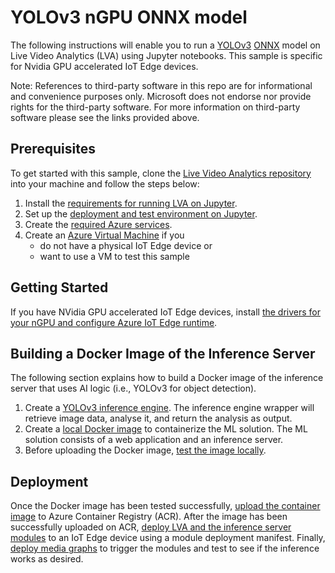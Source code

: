 # YOLOv3 nGPU ONNX model

The following instructions will enable you to run a [YOLOv3](http://pjreddie.com/darknet/yolo/) [ONNX](http://onnx.ai/) model on Live Video Analytics (LVA) using Jupyter notebooks. This sample is specific for Nvidia GPU accelerated IoT Edge devices. 

Note: References to third-party software in this repo are for informational and convenience purposes only. Microsoft does not endorse nor provide rights for the third-party software. For more information on third-party software please see the links provided above.

## Prerequisites
To get started with this sample, clone the [Live Video Analytics repository](/utilities/video-analysis/jupyter) into your machine and follow the steps below:
1. Install the [requirements for running LVA on Jupyter](/utilities/video-analysis/jupyter/01_requirements.md).
2. Set up the [deployment and test environment on Jupyter](/utilities/video-analysis/jupyter/02_setup_environment.ipynb).
3. Create the [required Azure services](/utilities/video-analysis/jupyter/03_create_azure_services.ipynb).
4. Create an [Azure Virtual Machine](/utilities/video-analysis/jupyter/04_create_vm_iotedge_device.ipynb) if you
    * do not have a physical IoT Edge device or 
    * want to use a VM to test this sample

## Getting Started
<!--
    Change this step depending on the kind of sample: CPU (/utilities/video-analysis/jupyter/05_install_iotedge_runtime_cpu.md) or GPU (/utilities/video-analysis/jupyter/06_install_iotedge_runtime_gpu.md)
-->
If you have NVidia GPU accelerated IoT Edge devices, install [the drivers for your nGPU and configure Azure IoT Edge runtime](/utilities/video-analysis/jupyter/06_install_iotedge_runtime_gpu.md). 

## Building a Docker Image of the Inference Server
<!--
    Change the next few steps based on specific instructions.
-->
The following section explains how to build a Docker image of the inference server that uses AI logic (i.e., YOLOv3 for object detection).
1. Create a [YOLOv3 inference engine](/utilities/video-analysis/jupyter/yolov3-ngpu-onnx/01_create_inference_engine.ipynb). The inference engine wrapper will retrieve image data, analyse it, and return the analysis as output.
2. Create a [local Docker image](/utilities/video-analysis/jupyter/yolov3-ngpu-onnx/02_create_local_container_image.ipynb) to containerize the ML solution. The ML solution consists of a web application and an inference server.
3. Before uploading the Docker image, [test the image locally](/utilities/video-analysis/jupyter/yolov3-ngpu-onnx/03_local_test.ipynb).

## Deployment
Once the Docker image has been tested successfully, [upload the container image](/utilities/video-analysis/jupyter/07_upload_container_image_to_acr.ipynb) to Azure Container Registry (ACR). After the image has been successfully uploaded on ACR, [deploy LVA and the inference server modules](/utilities/video-analysis/jupyter/08_deploy_iotedge_modules.ipynb) to an IoT Edge device using a module deployment manifest. Finally, [deploy media graphs](/utilities/video-analysis/jupyter/09_deploy_media_graph.ipynb) to trigger the modules and test to see if the inference works as desired.
